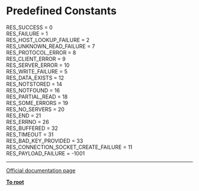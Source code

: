 # Predefined Constants



RES_SUCCESS = 0<br>RES_FAILURE = 1<br>RES_HOST_LOOKUP_FAILURE = 2<br>RES_UNKNOWN_READ_FAILURE = 7<br>RES_PROTOCOL_ERROR = 8<br>RES_CLIENT_ERROR = 9<br>RES_SERVER_ERROR = 10<br>RES_WRITE_FAILURE = 5<br>RES_DATA_EXISTS = 12<br>RES_NOTSTORED = 14<br>RES_NOTFOUND = 16<br>RES_PARTIAL_READ = 18<br>RES_SOME_ERRORS = 19<br>RES_NO_SERVERS = 20<br>RES_END = 21<br>RES_ERRNO = 26<br>RES_BUFFERED = 32<br>RES_TIMEOUT = 31<br>RES_BAD_KEY_PROVIDED = 33<br>RES_CONNECTION_SOCKET_CREATE_FAILURE = 11<br>RES_PAYLOAD_FAILURE = -1001  

---

[Official documentation page](https://www.php.net/manual/en/memcached.constants.php)

**[To root](/README.md)**